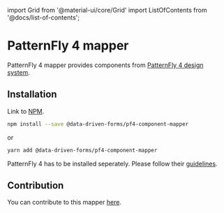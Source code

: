 import Grid from '@material-ui/core/Grid'
import ListOfContents from '@docs/list-of-contents';

<Grid container item>
<Grid item xs={12} md={10}>

# PatternFly 4 mapper

PatternFly 4 mapper provides components from [PatternFly 4 design system](https://www.patternfly.org/v4/).

## Installation

Link to [NPM](https://www.npmjs.com/package/@data-driven-forms/pf4-component-mapper).

```sh
npm install --save @data-driven-forms/pf4-component-mapper
```
or
```sh
yarn add @data-driven-forms/pf4-component-mapper
```

PatternFly 4 has to be installed seperately. Please follow their [guidelines](https://www.patternfly.org/v4/get-started/developers#react).

## Contribution

You can contribute to this mapper [here](https://github.com/data-driven-forms/react-forms/tree/master/packages/pf4-component-mapper).

</Grid>
<Grid item xs={false} md={2}>
  <ListOfContents file="mappers/pf4-component-mapper" />
</Grid>
</Grid>
